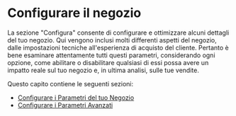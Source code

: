 # Configurare il negozio

La sezione "Configura" consente di configurare e ottimizzare alcuni dettagli del tuo negozio. Qui vengono inclusi molti differenti aspetti del negozio, dalle impostazioni tecniche all'esperienza di acquisto del cliente. Pertanto è bene esaminare attentamente tutti questi parametri, considerando ogni opzione, come abilitare o disabilitare qualsiasi di essi possa avere un impatto reale sul tuo negozio e, in ultima analisi, sulle tue vendite.  
  
Questo capito contiene le seguenti sezioni:

* [Configurare i Parametri del tuo Negozio](parametri-del-tuo-negozio/)
* [Configurare i Parametri Avanzati](configurare-i-parametri-avanzati/)

